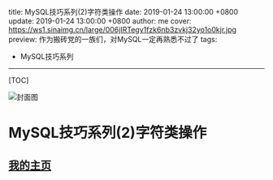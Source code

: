 title:  MySQL技巧系列(2)字符类操作
date: 2019-01-24 13:00:00 +0800
update: 2019-01-24 13:00:00 +0800
author: me
cover: https://ws1.sinaimg.cn/large/006jIRTegy1fzk6nb3zvkj32yo1o0kjr.jpg
preview:  作为搬砖党的一族们，对MySQL一定再熟悉不过了
tags:

  -  MySQL技巧系列

---



[TOC]

![封面图](https://ws1.sinaimg.cn/large/006jIRTegy1fzk6nb3zvkj32yo1o0kjr.jpg)

# MySQL技巧系列(2)字符类操作

## [我的主页](https://suveng.github.io/blog/)